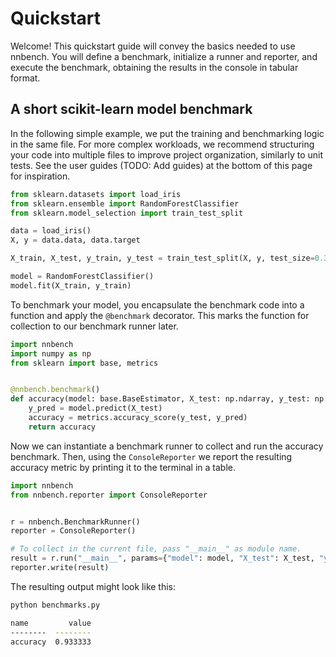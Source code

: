 # Quickstart

Welcome! This quickstart guide will convey the basics needed to use nnbench.
You will define a benchmark, initialize a runner and reporter, and execute the benchmark, obtaining the results in the console in tabular format.

## A short scikit-learn model benchmark 

In the following simple example, we put the training and benchmarking logic in the same file. For more complex workloads, we recommend structuring your code into multiple files to improve project organization, similarly to unit tests.
See the user guides (TODO: Add guides) at the bottom of this page for inspiration.

```python
from sklearn.datasets import load_iris
from sklearn.ensemble import RandomForestClassifier
from sklearn.model_selection import train_test_split

data = load_iris()
X, y = data.data, data.target

X_train, X_test, y_train, y_test = train_test_split(X, y, test_size=0.3)

model = RandomForestClassifier()
model.fit(X_train, y_train)
```

To benchmark your model, you encapsulate the benchmark code into a function and apply the `@benchmark` decorator. 
This marks the function for collection to our benchmark runner later.

```python
import nnbench
import numpy as np
from sklearn import base, metrics


@nnbench.benchmark()
def accuracy(model: base.BaseEstimator, X_test: np.ndarray, y_test: np.ndarray) -> float:
    y_pred = model.predict(X_test)
    accuracy = metrics.accuracy_score(y_test, y_pred)
    return accuracy
```

Now we can instantiate a benchmark runner to collect and run the accuracy benchmark.
Then, using the `ConsoleReporter` we report the resulting accuracy metric by printing it to the terminal in a table.

```python
import nnbench
from nnbench.reporter import ConsoleReporter


r = nnbench.BenchmarkRunner()
reporter = ConsoleReporter()

# To collect in the current file, pass "__main__" as module name.
result = r.run("__main__", params={"model": model, "X_test": X_test, "y_test": y_test})
reporter.write(result)
```

The resulting output might look like this:

```bash
python benchmarks.py  

name         value
--------  --------
accuracy  0.933333
```
